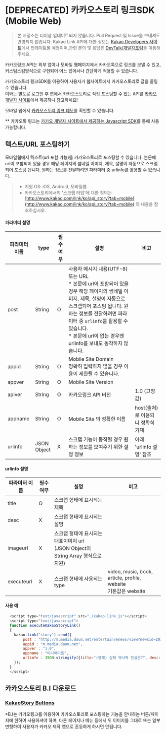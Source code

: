 # [DEPRECATED] 카카오스토리 링크SDK (Mobile Web)

> 본 저장소는 더이상 업데이트되지 않습니다. Pull Request 및 Issue를 보내셔도 반영되지 않습니다. Kakao Link API에 대한 정보는 [Kakao Developers 사이트](https://developers.kakao.com)에서 업데이트될 예정이며,관련 문의 및 응답은 [DevTalk/개발자포럼](https://devtalk.kakao.com)을 이용해주세요.

카카오링크 API는 외부 앱이나 모바일 웹페이지에서 카카오톡으로 링크를 보낼 수 있고, 커스텀스킴방식으로 구현되어 어느 앱에서나 간단하게 적용할 수 있습니다.

카카오스토리 링크SDK를 이용하여 사용자가 웹사이트에서 카카오스토리로 글을 올릴 수 있습니다.<br>
이와는 별도로 로그인 후 앱에서 카카오스토리로 직접 포스팅할 수 있는 API를 [카카오 개발자 사이트](https://dev.kakao.com)에서 제공하니 참고하세요!

모바일 웹에서 [카카오스토리 링크 데모](http://kakao.github.com/kakaolink-web/)를 확인할 수 있습니다.

** 카카오톡 링크는 [카카오 개발자 사이트에서 제공하는 Javascript SDK](https://dev.kakao.com/docs/js#카카오톡-링크)를 통해 사용 가능합니다.

텍스트/URL 포스팅하기
-------------
모바일웹에서 텍스트(url 포함 가능)를 카카오스토리로 포스팅할 수 있습니다. 본문에 url이 포함되어 있을 경우 해당 페이지의 썸네일 이미지, 제목, 설명이 자동으로 스크랩되어 포스팅 됩니다. 원하는 정보를 전달하려면 파라미터 중 urlinfo를 활용할 수 있습니다.
> * 지원 OS: iOS, Android, 모바일웹
> * 카카오스토리에서의 '스크랩 타입'에 대한 정의는 [http://www.kakao.com/link/ko/api_story?tab=mobile](http://www.kakao.com/link/ko/api_story?tab=mobile) 의 내용을 참조하십시오.

#### 파라미터 설명

파라미터 이름 	| type	| 필수 여부 | 설명 				| 비고
---			| ---		| ---		| ---				| ---
post			| String	| O 		| 사용자 메시지 내용(UTF-8) 또는 URL<br/> * 본문에 url이 포함되어 있을 경우 해당 페이지의 썸네일 이미지, 제목, 설명이 자동으로 스크랩되어 포스팅 됩니다. 원하는 정보를 전달하려면 파라미터 중 `urlinfo`를 활용할 수 있습니다.<br/> * 본문에 url이 없는 경우엔 urlinfo를 보내도 동작하지 않습니다. |
appid		| String 	| O		| Mobile Site Domain<br/>정확히 입력하지 않을 경우 이용이 제한될 수 있습니다. |
appver		| String 	| O 		| Mobile Site Version	|
apiver		| String 	| O		| 카카오링크 API 버전		| 1.0 (고정값)  
appname		| String	| O		| Mobile Site 의 정확한 이름 | host(출처)로 이용되니 정확히 기재
urlinfo		| JSON Object | X 	| 스크랩 기능이 동작될 경우 원하는 정보를 보여주기 위한 설정 정보 | 아래 'urlinfo 설명' 참조


#### urlinfo 설명

파라미터 이름 	| 필수 여부 | 설명 				| 비고
---			| ---		| ---					| ---
title			| O 		| 스크랩 형태에 표시되는 제목 |
desc		 	| X		| 스크랩 형태에 표시되는 설명  |
imageurl		| X		| 스크랩 형태에 표시되는 대표이미지 url<br/>(JSON Object의 String Array 형식으로 지원) |
executeurl	| X 		| 스크랩 형태에 사용되는 type | video, music, book, article, profile, website<br/>기본값은 website


#### 사용 예


```js
  <script type="text/javascript" src="./kakao.link.js"></script>
  <script type="text/javascript">
  function executeKakaoStoryLink()
  {
    kakao.link("story").send({
        post : "http://m.media.daum.net/entertain/enews/view?newsid=20120927110708426",
        appid : "m.media.daum.net",
        appver : "1.0",
        appname : "미디어다음",
        urlinfo : JSON.stringify({title:"(광해) 실제 역사적 진실은?", desc:"(광해 왕이 된 남자)의 역사성 부족을 논하다.", imageurl:["http://m1.daumcdn.net/photo-media/201209/27/ohmynews/R_430x0_20120927141307222.jpg"], type:"article"})
    });
  }
  </script>
```

카카오스토리 B.I 다운로드
--------------------------

### [KakaoStory Buttons](https://dev.kakao.com/buttons)

*B.I는 카카오링크를 이용하여 카카오스토리로 포스팅하는 기능을 안내하는 버튼/페이지에 한하여 사용하셔야 하며, 다른 페이지나 메뉴 등에서 위 이미지를 그대로 또는 일부 변형하여 사용자가 카카오 제작 앱으로 혼동하게 하시면 안됩니다.
